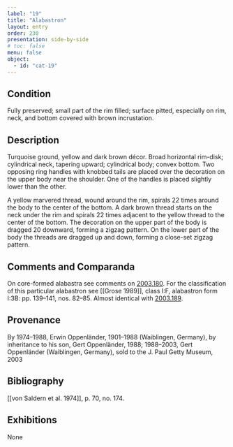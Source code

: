 ```yaml
---
label: "19"
title: "Alabastron"
layout: entry
order: 230
presentation: side-by-side
# toc: false
menu: false
object:
  - id: "cat-19"
---
```


## Condition

Fully preserved; small part of the rim filled; surface pitted, especially on rim, neck, and bottom covered with brown incrustation.

## Description

Turquoise ground, yellow and dark brown décor. Broad horizontal rim-disk; cylindrical neck, tapering upward; cylindrical body; convex bottom. Two opposing ring handles with knobbed tails are placed over the decoration on the upper body near the shoulder. One of the handles is placed slightly lower than the other.

A yellow marvered thread, wound around the rim, spirals 22 times around the body to the center of the bottom. A dark brown thread starts on the neck under the rim and spirals 22 times adjacent to the yellow thread to the center of the bottom. The decoration on the upper part of the body is dragged 20 downward, forming a zigzag pattern. On the lower part of the body the threads are dragged up and down, forming a close-set zigzag pattern.

## Comments and Comparanda

On core-formed alabastra see comments on [2003.180](#cat). For the classification of this particular alabastron see [[Grose 1989]], class I:F, alabastron form I:3B: pp. 139–141, nos. 82–85. Almost identical with [2003.189](#num).

## Provenance

By 1974–1988, Erwin Oppenländer, 1901–1988 (Waiblingen, Germany), by inheritance to his son, Gert Oppenländer, 1988; 1988–2003, Gert Oppenländer (Waiblingen, Germany), sold to the J. Paul Getty Museum, 2003

## Bibliography

[[von Saldern et al. 1974]], p. 70, no. 174.

## Exhibitions

None